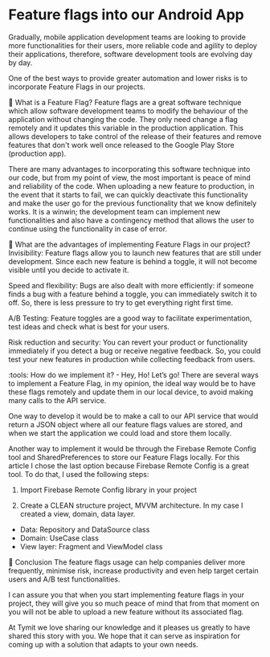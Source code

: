 # Feature flags into our Android App

Gradually, mobile application development teams are looking to provide more functionalities for their users, more reliable code and agility to deploy their applications, therefore, software development tools are evolving day by day.

One of the best ways to provide greater automation and lower risks is to incorporate Feature Flags in our projects.

:triangular_flag_on_post: What is a Feature Flag?
Feature flags are a great software technique which allow software development teams to modify the behaviour of the application without changing the code. They only need change a flag remotely and it updates this variable in the production application. This allows developers to take control of the release of their features and remove features that don't work well once released to the Google Play Store (production app).

There are many advantages to incorporating this software technique into our code, but from my point of view, the most important is peace of mind and reliability of the code. When uploading a new feature to production, in the event that it starts to fail, we can quickly deactivate this functionality and make the user go for the previous functionality that we know definitely works. It is a winwin; the development team can implement new functionalities and also have a contingency method that allows the user to continue using the functionality in case of error.

:raised_hands: What are the advantages of implementing Feature Flags in our project?
Invisibility: Feature flags allow you to launch new features that are still under development. Since each new feature is behind a toggle, it will not become visible until you decide to activate it.

Speed and flexibility: Bugs are also dealt with more efficiently: if someone finds a bug with a feature behind a toggle, you can immediately switch it to off. So, there is less pressure to try to get everything right first time.

A/B Testing: Feature toggles are a good way to facilitate experimentation, test ideas and check what is best for your users.

Risk reduction and security: You can revert your product or functionality immediately if you detect a bug or receive negative feedback. So, you could test your new features in production while collecting feedback from users.

:tools: How do we implement it? - Hey, Ho! Let’s go!
There are several ways to implement a Feature Flag, in my opinion, the ideal way would be to have these flags remotely and update them in our local device, to avoid making many calls to the API service.

One way to develop it would be to make a call to our API service that would return a JSON object where all our feature flags values are stored, and when we start the application we could load and store them locally.

Another way to implement it would be through the Firebase Remote Config tool and SharedPreferences to store our Feature Flags locally. For this article I chose the last option because Firebase Remote Config is a great tool. To do that, I used the following steps:

1. Import Firebase Remote Config library in your project

2. Create a CLEAN structure project, MVVM architecture. In my case I created a view, domain, data layer.
- Data: Repository and DataSource class
- Domain: UseCase class
- View layer: Fragment and ViewModel class

:checkered_flag: Conclusion
The feature flags usage can help companies deliver more frequently, minimise risk, increase productivity and even help target certain users and A/B test functionalities.

I can assure you that when you start implementing feature flags in your project, they will give you so much peace of mind that from that moment on you will not be able to upload a new feature without its associated flag.

At Tymit we love sharing our knowledge and it pleases us greatly to have shared this story with you. We hope that it can serve as inspiration for coming up with a solution that adapts to your own needs.
